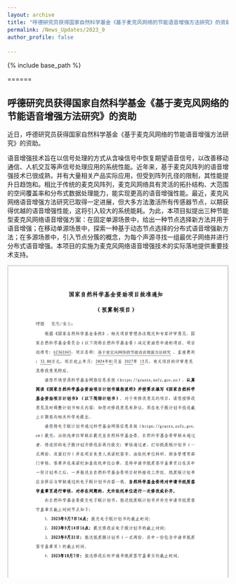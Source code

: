 ```yaml
---
layout: archive
title: "呼德研究员获得国家自然科学基金《基于麦克风网络的节能语音增强方法研究》的资助"
permalink: /News_Updates/2023_9
author_profile: false

---
```


{% include base_path %}


======
## 呼德研究员获得国家自然科学基金《基于麦克风网络的节能语音增强方法研究》的资助

近日，呼德研究员获得国家自然科学基金《基于麦克风网络的节能语音增强方法研究》的资助。

语音增强技术旨在以信号处理的方式从含噪信号中恢复期望语音信号，以改善移动通信、人机交互等声信号处理应用的系统性能。近年来，基于麦克风阵列的语音增强技术已很成熟，并有大量相关产品实际应用，但受到阵列孔径的限制，其性能提升日趋饱和。相比于传统的麦克风阵列，麦克风网络具有灵活的拓扑结构、大范围的空间覆盖率和分布式数据处理能力，能实现更高的语音增强性能。最近，麦克风网络语音增强方法研究已取得一定进展，但大多方法激活所有传感器节点，以期获得优越的语音增强性能，这将引入较大的系统能耗。为此，本项目拟提出三种节能型麦克风网络语音增强方案：在固定单源场景中，给出一种节点选择新方法并用于语音增强；在移动单源场景中，探索一种基于动态节点选择的分布式语音增强新方法；在多源场景中，引入节点分簇的概念，为每个声源寻找一组最优子网络并进行分布式语音增强。本项目的实施为麦克风网络语音增强技术的实际落地提供重要技术支持。


![图1](/images/2023_9.png)
